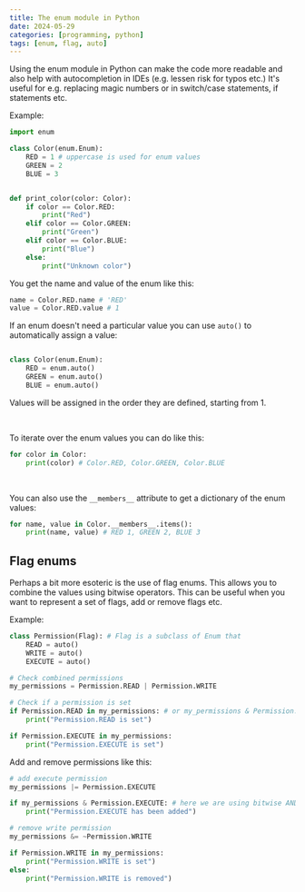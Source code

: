 ```yaml
---
title: The enum module in Python
date: 2024-05-29
categories: [programming, python]
tags: [enum, flag, auto]
---
```

    
Using the enum module in Python can make the code more readable and also help with autocompletion in IDEs (e.g. lessen risk for typos etc.) It's useful for e.g. replacing magic numbers  or in switch/case statements, if statements etc.

Example:
```python
import enum

class Color(enum.Enum):
    RED = 1 # uppercase is used for enum values
    GREEN = 2
    BLUE = 3


def print_color(color: Color):
    if color == Color.RED:
        print("Red")
    elif color == Color.GREEN:
        print("Green")
    elif color == Color.BLUE:
        print("Blue")
    else:
        print("Unknown color")
```

You get the name and value of the enum like this:
```python
name = Color.RED.name # 'RED'
value = Color.RED.value # 1
```

If an enum doesn't need a particular value you can use `auto()` to automatically assign a value:
```python

class Color(enum.Enum):
    RED = enum.auto()
    GREEN = enum.auto()
    BLUE = enum.auto()
```
Values will be assigned in the order they are defined, starting from 1.

<br>

To iterate over the enum values you can do like this:
```python
for color in Color:
    print(color) # Color.RED, Color.GREEN, Color.BLUE
```
<br>

You can also use the `__members__` attribute to get a dictionary of the enum values:
```python
for name, value in Color.__members__.items():
    print(name, value) # RED 1, GREEN 2, BLUE 3
```

## Flag enums
Perhaps a bit more esoteric is the use of flag enums. This allows you to combine the values using bitwise operators. This can be useful when you want to represent a set of flags, add or remove flags etc.

Example:
```python
class Permission(Flag): # Flag is a subclass of Enum that 
    READ = auto()
    WRITE = auto()
    EXECUTE = auto()

# Check combined permissions
my_permissions = Permission.READ | Permission.WRITE 

# Check if a permission is set
if Permission.READ in my_permissions: # or my_permissions & Permission.READ. Both are same, however the former is more readable but the latter is more efficient. Generally we go for the more readable one since when using python we are generally more concerned about readability than efficiency.
    print("Permission.READ is set")

if Permission.EXECUTE in my_permissions:
    print("Permission.EXECUTE is set")

```
Add and remove permissions like this:
```python
# add execute permission
my_permissions |= Permission.EXECUTE

if my_permissions & Permission.EXECUTE: # here we are using bitwise AND operator just for illustration. We should generally use the more readable option
    print("Permission.EXECUTE has been added")

# remove write permission
my_permissions &= ~Permission.WRITE

if Permission.WRITE in my_permissions:
    print("Permission.WRITE is set")
else:
    print("Permission.WRITE is removed")
```